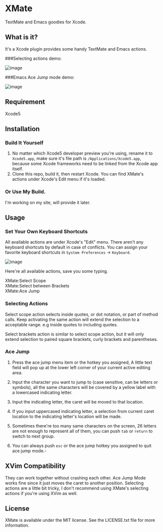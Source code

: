 XMate
==============

TextMate and Emacs goodies for Xcode.


## What is it?
It's a Xcode plugin provides some handy TextMate and Emacs actions.

###Selecting actions demo:

![image](http://i.minus.com/i9B2FwGwiUJ8F.gif)

###Emacs Ace Jump mode demo:

![image](http://i.minus.com/ibzQzA079MFYWc.gif)

## Requirement
Xcode5

## Installation

### Build It Yourself
1. No matter which Xcode5 developer preview you're using, rename it to `Xcode5.app`, make sure it's file path is `/Applications/Xcode5.app`, because some Xcode frameworks need to be linked from the Xcode app itself.
2. Clone this repo, build it, then restart Xcode. You can find XMate's actions under Xcode's Edit menu if it's loaded.

### Or Use My Build.
I'm working on my site, will provide it later.

## Usage

### Set Your Own Keyboard Shortcuts

All available actions are under Xcode's "Edit" menu. There aren't any keyboard shortcuts by default in case of conflicts. You can assign your favorite keyboard shortcuts in `System Preferences` -> `Keyboard`.

![image](http://i.minus.com/imGDxlIUWBuCr.png)

Here're all available actions, save you some typing.

XMate:Select Scope  
XMate:Select between Brackets  
XMate:Ace Jump

### Selecting Actions

Select scope action selects inside quotes, or dot notation, or part of method calls.
Keep activating the same action will extend the selection to a acceptable range. 
e.g inside quotes to including quotes.

Select brackets action is similar to select scope action, but it will only extend selection to paired square brackets, curly brackets and parentheses.

### Ace Jump

1. Press the ace jump menu item or the hotkey you assigned, A little text field will pop up at the lower left corner of your current active editing area.

2. Input the character you want to jump to (case sensitive, can be letters or symbols), all the same characters will be covered by a yellow label with a lowercased indicating letter.

3. Input the indicating letter, the caret will be moved to that location. 

4. If you input uppercased indicating letter, a selection from current caret location to the indicating letter's location will be made.

5. Sometimes there're too many same characters on the screen, 26 letters are not enough to represent all of them, you can push `tab` or `return` to switch to next group.

6. You can always push `esc` or the ace jump hotkey you assigned to quit ace jump mode.- 

## XVim Compatibility

They can work together without crashing each other. Ace Jump Mode works fine since it just moves the caret to another position. Selecting actions are a little bit tricky, I don't recommend using XMate's selecting actions if you're using XVim as well.

## License

XMate is available under the MIT license. See the LICENSE.txt file for more information.
